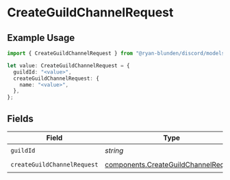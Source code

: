# CreateGuildChannelRequest

## Example Usage

```typescript
import { CreateGuildChannelRequest } from "@ryan-blunden/discord/models/operations";

let value: CreateGuildChannelRequest = {
  guildId: "<value>",
  createGuildChannelRequest: {
    name: "<value>",
  },
};
```

## Fields

| Field                                                                                        | Type                                                                                         | Required                                                                                     | Description                                                                                  |
| -------------------------------------------------------------------------------------------- | -------------------------------------------------------------------------------------------- | -------------------------------------------------------------------------------------------- | -------------------------------------------------------------------------------------------- |
| `guildId`                                                                                    | *string*                                                                                     | :heavy_check_mark:                                                                           | N/A                                                                                          |
| `createGuildChannelRequest`                                                                  | [components.CreateGuildChannelRequest](../../models/components/createguildchannelrequest.md) | :heavy_check_mark:                                                                           | N/A                                                                                          |